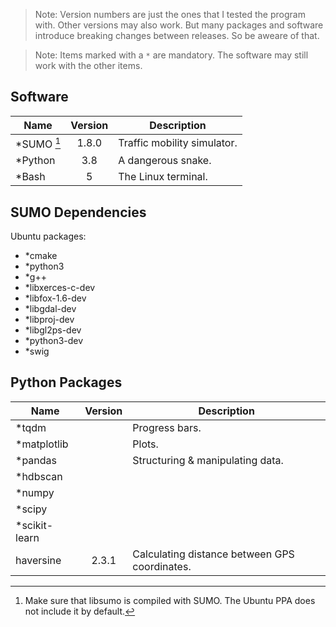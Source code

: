 > Note: Version numbers are just the ones that I tested the program with. Other versions may also work.
> But many packages and software introduce breaking changes between releases. So be aweare of that.

> Note: Items marked with a `*` are mandatory. The software may still work with the other items.


Software
--------

| Name       | Version | Description                 |
|------------|:-------:|-----------------------------|
| *SUMO [^1] |  1.8.0  | Traffic mobility simulator. |
| *Python    |   3.8   | A dangerous snake.          |
| *Bash      |    5    | The Linux terminal.         |


SUMO Dependencies
-----------------
Ubuntu packages:
- *cmake 
- *python3 
- *g++ 
- *libxerces-c-dev 
- *libfox-1.6-dev 
- *libgdal-dev 
- *libproj-dev 
- *libgl2ps-dev 
- *python3-dev 
- *swig  <!-- I think... -->


Python Packages
---------------

| Name          | Version | Description                                   |
|---------------|:-------:|-----------------------------------------------|
| *tqdm         |         | Progress bars.                                |
| *matplotlib   |         | Plots.                                        |
| *pandas       |         | Structuring & manipulating data.              |
| *hdbscan      |         |                                               |
| *numpy        |         |                                               |
| *scipy        |         |                                               |
| *scikit-learn |         |                                               |
| haversine     |  2.3.1  | Calculating distance between GPS coordinates. |

[^1]: Make sure that libsumo is compiled with SUMO. The Ubuntu PPA does not include it by default.
